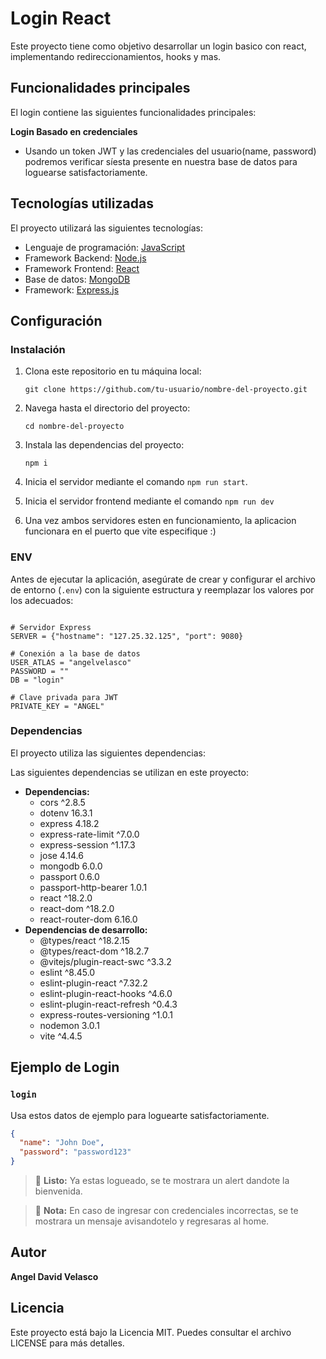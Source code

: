 # Login React

Este proyecto tiene como objetivo desarrollar un login basico con react, implementando redireccionamientos, hooks y mas.

## Funcionalidades principales

El login contiene las siguientes funcionalidades principales:

**Login Basado en credenciales**
   - Usando un token JWT y las credenciales del usuario(name, password) podremos verificar síesta presente en nuestra base de datos para loguearse satisfactoriamente.

     
## Tecnologías utilizadas

El proyecto  utilizará las siguientes tecnologías:

- Lenguaje de programación: [JavaScript](https://developer.mozilla.org/es/docs/Web/JavaScript)
- Framework Backend: [Node.js](https://nodejs.org/)
- Framework Frontend: [React](https://es.react.dev)
- Base de datos: [MongoDB](https://www.mongodb.com/)
- Framework: [Express.js](https://expressjs.com/)


## Configuración

### Instalación

1. Clona este repositorio en tu máquina local:

   ```shell
   git clone https://github.com/tu-usuario/nombre-del-proyecto.git
   ```

2. Navega hasta el directorio del proyecto:

   ```shell
   cd nombre-del-proyecto
   ```

3. Instala las dependencias del proyecto:

   ```shell
   npm i
   ```
4. Inicia el servidor mediante el comando `npm run start`.
 
5. Inicia el servidor frontend mediante el comando `npm run dev`

6. Una vez ambos servidores esten en funcionamiento, la aplicacion funcionara en el puerto que vite especifique :)


### ENV

Antes de ejecutar la aplicación, asegúrate de crear y configurar el archivo de entorno (`.env`) con la siguiente estructura y reemplazar los valores por los adecuados:

```plaintext

# Servidor Express
SERVER = {"hostname": "127.25.32.125", "port": 9080}

# Conexión a la base de datos
USER_ATLAS = "angelvelasco"
PASSWORD = ""
DB = "login"

# Clave privada para JWT
PRIVATE_KEY = "ANGEL"
```

### Dependencias

El proyecto utiliza las siguientes dependencias:

Las siguientes dependencias se utilizan en este proyecto:

* **Dependencias:**
    * cors ^2.8.5
    * dotenv 16.3.1
    * express 4.18.2
    * express-rate-limit ^7.0.0
    * express-session ^1.17.3
    * jose 4.14.6
    * mongodb 6.0.0
    * passport 0.6.0
    * passport-http-bearer 1.0.1
    * react ^18.2.0
    * react-dom ^18.2.0
    * react-router-dom 6.16.0
* **Dependencias de desarrollo:**
    * @types/react ^18.2.15
    * @types/react-dom ^18.2.7
    * @vitejs/plugin-react-swc ^3.3.2
    * eslint ^8.45.0
    * eslint-plugin-react ^7.32.2
    * eslint-plugin-react-hooks ^4.6.0
    * eslint-plugin-react-refresh ^0.4.3
    * express-routes-versioning ^1.0.1
    * nodemon 3.0.1
    * vite ^4.4.5

## Ejemplo de Login

###  `login`

Usa estos datos de ejemplo para loguearte satisfactoriamente.

  ```json
  {
    "name": "John Doe",
    "password": "password123"
  }
  ```

> 🔔 **Listo:**
> Ya estas logueado, se te mostrara un alert dandote la bienvenida.

> 📌  **Nota:**
> En caso de ingresar con credenciales incorrectas, se te mostrara un mensaje avisandotelo y regresaras al home.


## Autor

**Angel David Velasco**

## Licencia

Este proyecto está bajo la Licencia MIT. Puedes consultar el archivo LICENSE para más detalles.
